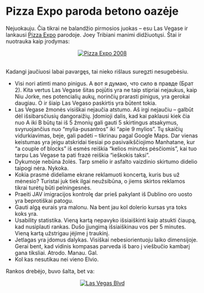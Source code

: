 # Pizza Expo paroda betono oazėje

<p>Nejuokauju. Čia tikrai ne balandžio pirmosios juokas – esu Las Vegase ir lankausi <a href="http://www.pizzaexpo.com/">Pizza Expo</a> parodoje. Joey Tribiani manimi didžiuotųsi. Štai ir nuotrauka kaip įrodymas:</p>
<div style="text-align:center;"><a href="https://www.dominykas.lt/attachments/2008/04/pizza-expo-2008.html" rel="attachment wp-att-50" title="Pizza Expo 2008"><img src="https://www.dominykas.lt/uploads/2008/04/pizza-expo.jpg" alt="Pizza Expo 2008"></a></div>
<p><span id="more-49"></span><br>
Kadangi jaučiuosi labai pavargęs, tai nieko rišlaus suregzti nesugebėsiu.</p>
<ul>
<li>Visi nori atimti mano pinigus. А вот я думаю, что сило в правде (Брат 2). Kita vertus Las Vegase šitas pojūtis yra ne taip stipriai nejaukus, kaip Niu Jorke, nes potencialių aukų, norinčių prarasti pinigus, yra gerokai daugiau. O ir šiaip Las Vegaso paskirtis yra būtent tokia.</li>
<li>Las Vegase žmonės visiškai nejaučia atstumo. Aš irgi nejaučiu – galbūt dėl išsibarsčiusių dangoraižių. Įdomioji dalis, kad kai paklausi kiek čia nuo A iki B būtų tai iš 5 žmonių gali gauti 5 skirtingus atsakymus, svyruojančius nuo “mylia-pusantros” iki “apie 9 mylios”. Tų skaičių vidurkiavimas, beje, gali padėti – tikrinau pagal Google Maps. Dar vienas keistumas yra jeigu atskridai tiesiai po pasivaikščiojimo Manhatane, kur “a couple of blocks” iš esmės reiškia “kelios minutės pėsčiomis”, kai tuo tarpu Las Vegase ta pati frazė reiškia “ieškokis taksi”.</li>
<li>Dykumoje nebūna žolės. Tarp smėlio ir asfalto vaizdinio skirtumo didelio taipogi nėra. Nykoka.</li>
<li>Kokia prasmė dideliame ekrane reklamuoti koncertą, kuris bus už mėnesio? Turistai juk tiek ilgai neužsibūna, o jiems skirtos reklamos tikrai turėtų būti pelningesnės.</li>
<li>Praeiti JAV imigracijos kontrolę dar prieš pakylant iš Dublino oro uosto yra beprotiškai patogu.</li>
<li>Gauti algą eurais yra malonu. Na bent jau kol dolerio kursas yra toks koks yra.</li>
<li>Usability statistika. Vieną kartą nepavyko išsiaiškinti kaip atsukti čiaupą, kad nusiplauti rankas. Dušo įjungimą išsiaiškinau vos per 5 minutes. Vieną kartą užstrigau įėjime į traukinį.</li>
<li>Jetlagas yra įdomus dalykas. Visiškai nebesiorientuoju laiko dimensijoje. Gerai bent, kad vidinis kompasas parveda iš baro į viešbučio kambarį gana tiksliai. Atrodo. Manau. Gal.</li>
<li>Kol kas nesutikau nei vieno Elvio.</li>
</ul>
<p>Rankos drebėjo, buvo šalta, bet va:</p>
<div style="text-align:center;"><a href="https://www.dominykas.lt/attachments/2008/04/las-vegas-blvd.html" rel="attachment wp-att-51" title="Las Vegas Blvd"><img src="https://www.dominykas.lt/uploads/2008/04/viva-las-vegas.jpg" alt="Las Vegas Blvd"></a></div>